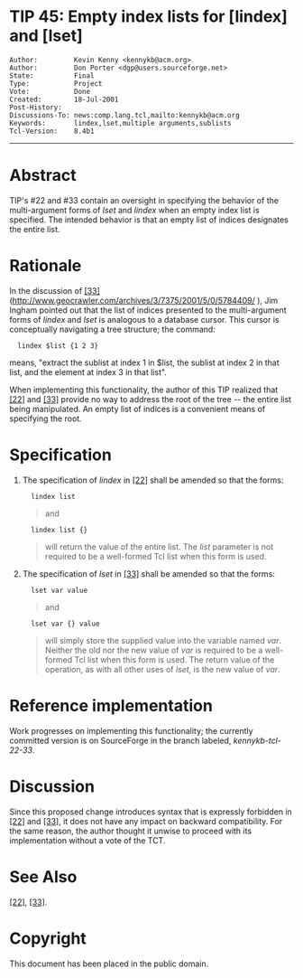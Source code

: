 # TIP 45: Empty index lists for [lindex] and [lset]
	Author:         Kevin Kenny <kennykb@acm.org>
	Author:         Don Porter <dgp@users.sourceforge.net>
	State:          Final
	Type:           Project
	Vote:           Done
	Created:        18-Jul-2001
	Post-History:   
	Discussions-To: news:comp.lang.tcl,mailto:kennykb@acm.org
	Keywords:       lindex,lset,multiple arguments,sublists
	Tcl-Version:    8.4b1
-----

# Abstract

TIP's \#22 and \#33 contain an oversight in specifying the behavior
of the multi-argument forms of _lset_ and _lindex_ when an empty
index list is specified.  The intended behavior is that an empty list
of indices designates the entire list.

# Rationale

In the discussion of [[33]](33.md)
\(<http://www.geocrawler.com/archives/3/7375/2001/5/0/5784409/> \), Jim
Ingham pointed out that the list of indices presented to the
multi-argument forms of _lindex_ and _lset_ is analogous to a
database cursor.  This cursor is conceptually navigating a tree
structure; the command:

	  lindex $list {1 2 3}

means, "extract the sublist at index 1 in $list, the sublist at
index 2 in that list, and the element at index 3 in that list".

When implementing this functionality, the author of this TIP
realized that [[22]](22.md) and [[33]](33.md) provide no way to
address the root of the tree -- the entire list being manipulated.
An empty list of indices is a convenient means of specifying the root.

# Specification

 1. The specification of _lindex_ in [[22]](22.md) shall be amended so that
    the forms:

		  lindex list

	 >  and

		  lindex list {}

	 >  will return the value of the entire list.  The _list_ parameter
    is not required to be a well-formed Tcl list when
    this form is used.

 1. The specification of _lset_ in [[33]](33.md) shall be amended so that
    the forms:

		  lset var value

	 >  and

		  lset var {} value

	 >  will simply store the supplied value into the variable named _var_.
    Neither the old nor the new value of _var_ is required to be
    a well-formed Tcl list when this form is used.  The return value of
    the operation, as with all other uses of _lset_, is the
    new value of _var_.

# Reference implementation

Work progresses on implementing this functionality; the currently
committed version is on SourceForge in the branch labeled,
_kennykb-tcl-22-33_.

# Discussion

Since this proposed change introduces syntax that is expressly forbidden in
[[22]](22.md) and [[33]](33.md), it does not have any impact on backward compatibility.
For the same reason, the author thought it unwise to proceed with its
implementation without a vote of the TCT.

# See Also

[[22]](22.md), [[33]](33.md).

# Copyright

This document has been placed in the public domain.

